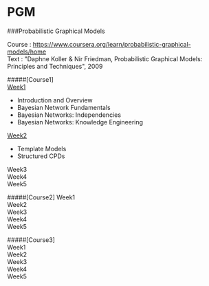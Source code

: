 # PGM
###Probabilistic Graphical Models

Course : https://www.coursera.org/learn/probabilistic-graphical-models/home      
Text   : "Daphne Koller & Nir Friedman, Probabilistic Graphical Models: Principles and Techniques", 2009

#####[Course1]     
<a href="https://rawgit.com/notyetend/PGM/master/notes/PGM_Course1_Week1.html">Week1</a>       
- Introduction and Overview       
- Bayesian Network Fundamentals       
- Bayesian Networks: Independencies      
- Bayesian Networks: Knowledge Engineering      
	
<a href="https://rawgit.com/notyetend/PGM/master/notes/PGM_Course1_Week2.html">Week2</a>        
- Template Models       
- Structured CPDs     
	
Week3      
Week4      
Week5    


#####[Course2]
Week1     
Week2     
Week3     
Week4     
Week5     

#####[Course3]  
Week1     
Week2     
Week3     
Week4     
Week5     

